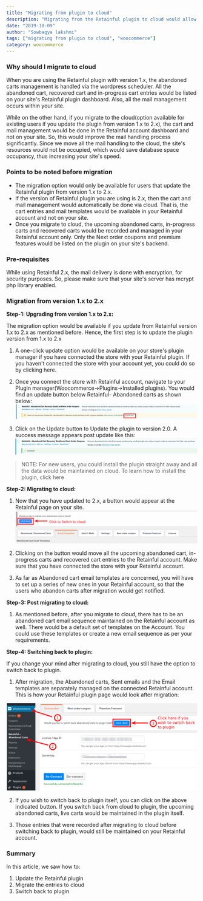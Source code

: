 ```yaml
---
title: "Migrating from plugin to cloud"
description: "Migrating from the Retainful plugin to cloud would allow you to manage abandoned carts and emails via cloud, thus increasing the efficiency of the process with minimal use of your site's resources."
date: "2019-10-09"
author: "Sowbagya lakshmi"
tags: ["migrating from plugin to cloud", "woocommerce"]
category: woocommerce
---
```


### Why should I migrate to cloud

 When you are using the Retainful plugin with version 1.x, the abandoned carts management is handled via the wordpress scheduler. All the abandoned cart, recovered cart and in-progress cart entries would be listed on your site's Retainful plugin dashboard. Also, all the mail management occurs within your site. 

While on the other hand, if you migrate to the cloud(option available for existing users if you update the plugin from version 1.x to 2.x), the cart and mail management would be done in the Retainful account dashboard and not on your site. 
So, this would improve the mail handling process significantly. Since we move all the mail handling to the cloud, the site's resources would not be occupied, which would save database space occupancy, thus increasing your site's speed.

### Points to be noted before migration

- The migration option would only be available for users that update the Retainful plugin from version 1.x to 2.x.
- If the version of Retainful plugin you are using is 2.x, then the cart and mail management would automatically be done via cloud. That is, the cart entries and mail templates would be available in your Retainful account and not on your site.
- Once you migrate to cloud, the upcoming abandoned carts, in-progress carts and recovered carts would be recorded and managed in your Retainful account only. Only the Next order coupons and premium features would be listed on the plugin on your site's backend.

### Pre-requisites

While using Retainful 2.x, the mail delivery is done with encryption, for security purposes. So, please make sure that your site's server has mcrypt php library enabled.

### Migration from version 1.x to 2.x

**Step-1: Upgrading from version 1.x to 2.x:** 

The migration option would be available if you update from Retainful version 1.x to 2.x as mentioned before. Hence, the first step is to update the plugin version from 1.x to 2.x

1. A one-click update option would be available on your store's plugin manager if you have connected the store with your Retainful plugin. If you haven't connected the store with your account yet, you could do so by clicking <link-text url="" target="_blank" rel="noopener">here<link-text>.
2.  Once you connect the store with Retainful account, navigate to your Plugin manager(Woocommerce->Plugins->Installed plugins). You would find an update button below Retainful- Abandoned carts as shown below:
![Update button](../../images/docs/migrating-from-plugin-to-cloud/updte-button.png) 
    
3. Click on the Update button to Update the plugin to version 2.0. A success message appears post update like this:
![Update success](../../images/docs/migrating-from-plugin-to-cloud/update-success.png)
    
> NOTE: For new users, you could install the plugin straight away and all the data would be maintained on cloud. To learn how to install the plugin, click <link-text url="https://www.retainful.com/docs/woocommerce/install-retainful-plugin-for-woocommerce" target="_blank" rel="noopener">here</link-text>   

**Step-2: Migrating to cloud:**
    
1. Now that you have updated to 2.x, a button would appear at the Retainful page on your site.
    ![Switch to cloud button](../../images/docs/migrating-from-plugin-to-cloud/switch-to-cloud-button.png)
    
2. Clicking on the button would move all the upcoming abandoned cart, in-progress carts and recovered cart entries to the Retainful account. Make sure that you have <link-text url="https://www.retainful.com/docs/woocommerce/connecting%20the%20store%20with%20retainful%20account" target="_blank" rel="noopener">connected the store with your Retainful account</link-text>.
   
3. As far as Abandoned cart email templates are concerned, you will have to set up a series of new ones in your Retainful account, so that the users who abandon carts after migration would get notified.

**Step-3: Post migrating to cloud:**
    
  1. As mentioned before, after you migrate to cloud, there has to be an abandoned cart email sequence maintained on the Retainful account as well. There would be a default set of templates on the Account. You could use these templates or create a new email sequence as per your requirements.

  **Step-4: Switching back to plugin:**  
    
If you change your mind after migrating to cloud, you still have the option to switch back to plugin.
    
1.  After migration, the Abandoned carts, Sent emails and the Email templates are separately managed on the connected Retainful account. This is how your Retainful plugin page would look after migration:

 ![Switch back to plugin](../../images/docs/migrating-from-plugin-to-cloud/post-migration.png)
    
 2. If you wish to switch back to plugin itself, you can click on the above indicated button. If you switch back from cloud to plugin, the upcoming abandoned carts, live carts would be maintained in the plugin itself.

 3. Those entries that were recorded after migrating to cloud before switching back to plugin, would still be maintained on your Retainful account.

  ### Summary
In this article, we saw how to:
1.  Update the Retainful plugin
2.  Migrate the entries to cloud
3.  Switch back to plugin